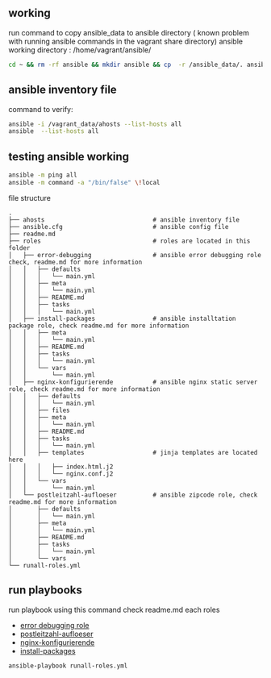 ## working 

run command to copy ansible_data to ansible directory ( known problem with running ansible commands in the vagrant share directory)
ansible working directory :  /home/vagrant/ansible/

```sh
cd ~ && rm -rf ansible && mkdir ansible && cp  -r /ansible_data/. ansible && cd ansible

```

## ansible inventory file

command to verify: 
``` sh
ansible -i /vagrant_data/ahosts --list-hosts all
ansible  --list-hosts all

```
## testing ansible working

```sh
ansible -m ping all
ansible -m command -a "/bin/false" \!local

```

file structure

```tree
.
├── ahosts                              # ansible inventory file
├── ansible.cfg                         # ansible config file
├── readme.md
├── roles                               # roles are located in this folder
│   ├── error-debugging                 # ansible error debugging role check, readme.md for more information
│   │   ├── defaults
│   │   │   └── main.yml                
│   │   ├── meta
│   │   │   └── main.yml
│   │   ├── README.md
│   │   ├── tasks
│   │   │   └── main.yml
│   ├── install-packages                # ansible installtation package role, check readme.md for more information
│   │   ├── meta
│   │   │   └── main.yml
│   │   ├── README.md
│   │   ├── tasks
│   │   │   └── main.yml
│   │   └── vars
│   │       └── main.yml
│   ├── nginx-konfigurierende           # ansible nginx static server role, check readme.md for more information
│   │   ├── defaults
│   │   │   └── main.yml
│   │   ├── files
│   │   ├── meta
│   │   │   └── main.yml
│   │   ├── README.md
│   │   ├── tasks
│   │   │   └── main.yml
│   │   ├── templates                   # jinja templates are located here
│   │   │   ├── index.html.j2           
│   │   │   └── nginx.conf.j2
│   │   └── vars
│   │       └── main.yml
│   └── postleitzahl-aufloeser          # ansible zipcode role, check readme.md for more information
│       ├── defaults
│       │   └── main.yml
│       ├── meta
│       │   └── main.yml
│       ├── README.md
│       ├── tasks
│       │   └── main.yml
│       └── vars
└── runall-roles.yml
```

## run playbooks

run playbook using this command check readme.md each roles

* [error debugging role](roles/error-debugging/README.md)
* [postleitzahl-aufloeser](roles/postleitzahl-aufloeser/README.md)
* [nginx-konfigurierende](roles/nginx-konfigurierende/README.md)
* [install-packages](roles/install-packages/README.md)


```sh
ansible-playbook runall-roles.yml 
```
